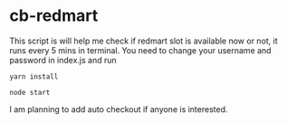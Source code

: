 # cb-redmart

This script is will help me check if redmart slot is available now or not, it runs every 5 mins in terminal. You need to change your username and password in index.js and run

```
yarn install
```

```
node start
```

I am planning to add auto checkout if anyone is interested.
